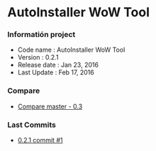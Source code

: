 # AutoInstaller WoW Tool

### Informatión project

+ Code name : AutoInstaller WoW Tool
+ Version : 0.2.1
+ Release date : Jan 23, 2016 
+ Last Update : Feb 17, 2016 

### Compare

+ [Compare master - 0.3](https://github.com/sayghteight/AutoInstalador-WoW/compare/0.3?expand=1)

### Last Commits 

+ [0.2.1 commit #1](https://github.com/sayghteight/AutoInstalador-WoW/commit/d78dcfebe2ad77a031ca990836bdb1d8c8d5b313)

